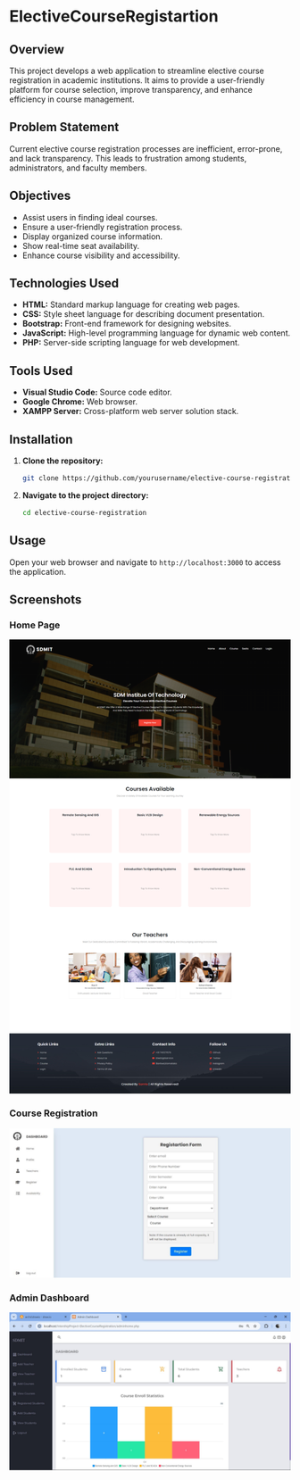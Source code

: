 # ElectiveCourseRegistartion

## Overview

This project develops a web application to streamline elective course registration in academic institutions. It aims to provide a user-friendly platform for course selection, improve transparency, and enhance efficiency in course management.

## Problem Statement

Current elective course registration processes are inefficient, error-prone, and lack transparency. This leads to frustration among students, administrators, and faculty members. 

## Objectives

- Assist users in finding ideal courses.
- Ensure a user-friendly registration process.
- Display organized course information.
- Show real-time seat availability.
- Enhance course visibility and accessibility.

## Technologies Used

- **HTML:** Standard markup language for creating web pages.
- **CSS:** Style sheet language for describing document presentation.
- **Bootstrap:** Front-end framework for designing websites.
- **JavaScript:** High-level programming language for dynamic web content.
- **PHP:** Server-side scripting language for web development.

## Tools Used

- **Visual Studio Code:** Source code editor.
- **Google Chrome:** Web browser.
- **XAMPP Server:** Cross-platform web server solution stack.

## Installation

1. **Clone the repository:**
    ```bash
    git clone https://github.com/yourusername/elective-course-registration.git
    ```
2. **Navigate to the project directory:**
    ```bash
    cd elective-course-registration

## Usage

Open your web browser and navigate to `http://localhost:3000` to access the application.
## Screenshots

### Home Page
![Home Page](Screenshots/home.png)

### Course Registration
![Course Registration](Screenshots/reg.jpg)

### Admin Dashboard
![Admin Dashboard](Screenshots/admin.jpg)

